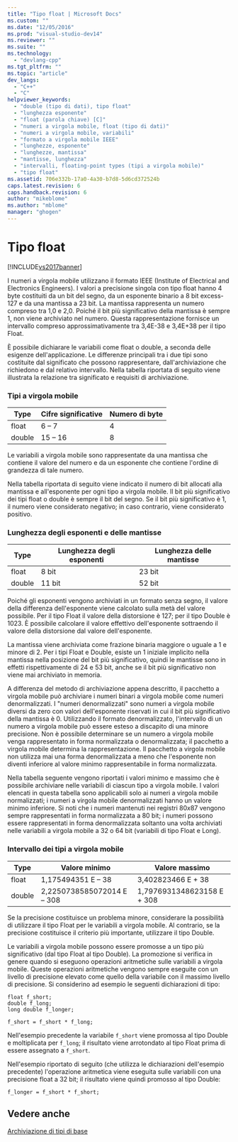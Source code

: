 ```yaml
---
title: "Tipo float | Microsoft Docs"
ms.custom: ""
ms.date: "12/05/2016"
ms.prod: "visual-studio-dev14"
ms.reviewer: ""
ms.suite: ""
ms.technology: 
  - "devlang-cpp"
ms.tgt_pltfrm: ""
ms.topic: "article"
dev_langs: 
  - "C++"
  - "C"
helpviewer_keywords: 
  - "double (tipo di dati), tipo float"
  - "lunghezza esponente"
  - "float (parola chiave) [C]"
  - "numeri a virgola mobile, float (tipo di dati)"
  - "numeri a virgola mobile, variabili"
  - "formato a virgola mobile IEEE"
  - "lunghezze, esponente"
  - "lunghezze, mantissa"
  - "mantisse, lunghezza"
  - "intervalli, floating-point types (tipi a virgola mobile)"
  - "tipo float"
ms.assetid: 706e332b-17a0-4a30-b7d8-5d6cd372524b
caps.latest.revision: 6
caps.handback.revision: 6
author: "mikeblome"
ms.author: "mblome"
manager: "ghogen"
---
```

# Tipo float
[!INCLUDE[vs2017banner](../assembler/inline/includes/vs2017banner.md)]

I numeri a virgola mobile utilizzano il formato IEEE \(Institute of Electrical and Electronics Engineers\).  I valori a precisione singola con tipo float hanno 4 byte costituiti da un bit del segno, da un esponente binario a 8 bit excess\-127 e da una mantissa a 23 bit.  La mantissa rappresenta un numero compreso tra 1,0 e 2,0.  Poiché il bit più significativo della mantissa è sempre 1, non viene archiviato nel numero.  Questa rappresentazione fornisce un intervallo compreso approssimativamente tra 3,4E\-38 e 3,4E\+38 per il tipo Float.  
  
 È possibile dichiarare le variabili come float o double, a seconda delle esigenze dell'applicazione.  Le differenze principali tra i due tipi sono costituite dal significato che possono rappresentare, dall'archiviazione che richiedono e dal relativo intervallo.  Nella tabella riportata di seguito viene illustrata la relazione tra significato e requisiti di archiviazione.  
  
### Tipi a virgola mobile  
  
|Type|Cifre significative|Numero di byte|  
|----------|-------------------------|--------------------|  
|float|6 – 7|4|  
|double|15 – 16|8|  
  
 Le variabili a virgola mobile sono rappresentate da una mantissa che contiene il valore del numero e da un esponente che contiene l'ordine di grandezza di tale numero.  
  
 Nella tabella riportata di seguito viene indicato il numero di bit allocati alla mantissa e all'esponente per ogni tipo a virgola mobile.  Il bit più significativo dei tipi float o double è sempre il bit del segno.  Se il bit più significativo è 1, il numero viene considerato negativo; in caso contrario, viene considerato positivo.  
  
### Lunghezza degli esponenti e delle mantisse  
  
|Type|Lunghezza degli esponenti|Lunghezza delle mantisse|  
|----------|-------------------------------|------------------------------|  
|float|8 bit|23 bit|  
|double|11 bit|52 bit|  
  
 Poiché gli esponenti vengono archiviati in un formato senza segno, il valore della differenza dell'esponente viene calcolato sulla metà del valore possibile.  Per il tipo Float il valore della distorsione è 127; per il tipo Double è 1023.  È possibile calcolare il valore effettivo dell'esponente sottraendo il valore della distorsione dal valore dell'esponente.  
  
 La mantissa viene archiviata come frazione binaria maggiore o uguale a 1 e minore di 2.  Per i tipi Float e Double, esiste un 1 iniziale implicito nella mantissa nella posizione del bit più significativo, quindi le mantisse sono in effetti rispettivamente di 24 e 53 bit, anche se il bit più significativo non viene mai archiviato in memoria.  
  
 A differenza del metodo di archiviazione appena descritto, il pacchetto a virgola mobile può archiviare i numeri binari a virgola mobile come numeri denormalizzati. I "numeri denormalizzati" sono numeri a virgola mobile diversi da zero con valori dell'esponente riservati in cui il bit più significativo della mantissa è 0.  Utilizzando il formato denormalizzato, l'intervallo di un numero a virgola mobile può essere esteso a discapito di una minore precisione.  Non è possibile determinare se un numero a virgola mobile venga rappresentato in forma normalizzata o denormalizzata; il pacchetto a virgola mobile determina la rappresentazione.  Il pacchetto a virgola mobile non utilizza mai una forma denormalizzata a meno che l'esponente non diventi inferiore al valore minimo rappresentabile in forma normalizzata.  
  
 Nella tabella seguente vengono riportati i valori minimo e massimo che è possibile archiviare nelle variabili di ciascun tipo a virgola mobile.  I valori elencati in questa tabella sono applicabili solo ai numeri a virgola mobile normalizzati; i numeri a virgola mobile denormalizzati hanno un valore minimo inferiore.  Si noti che i numeri mantenuti nei registri 80*x*87 vengono sempre rappresentati in forma normalizzata a 80 bit; i numeri possono essere rappresentati in forma denormalizzata soltanto una volta archiviati nelle variabili a virgola mobile a 32 o 64 bit \(variabili di tipo Float e Long\).  
  
### Intervallo dei tipi a virgola mobile  
  
|Type|Valore minimo|Valore massimo|  
|----------|-------------------|--------------------|  
|float|1,175494351 E – 38|3,402823466 E \+ 38|  
|double|2,2250738585072014 E – 308|1,7976931348623158 E \+ 308|  
  
 Se la precisione costituisce un problema minore, considerare la possibilità di utilizzare il tipo Float per le variabili a virgola mobile.  Al contrario, se la precisione costituisce il criterio più importante, utilizzare il tipo Double.  
  
 Le variabili a virgola mobile possono essere promosse a un tipo più significativo \(dal tipo Float al tipo Double\).  La promozione si verifica in genere quando si eseguono operazioni aritmetiche sulle variabili a virgola mobile.  Queste operazioni aritmetiche vengono sempre eseguite con un livello di precisione elevato come quello della variabile con il massimo livello di precisione.  Si considerino ad esempio le seguenti dichiarazioni di tipo:  
  
```  
float f_short;  
double f_long;  
long double f_longer;  
  
f_short = f_short * f_long;  
```  
  
 Nell'esempio precedente la variabile `f_short` viene promossa al tipo Double e moltiplicata per `f_long`; il risultato viene arrotondato al tipo Float prima di essere assegnato a `f_short`.  
  
 Nell'esempio riportato di seguito \(che utilizza le dichiarazioni dell'esempio precedente\) l'operazione aritmetica viene eseguita sulle variabili con una precisione float a 32 bit; il risultato viene quindi promosso al tipo Double:  
  
```  
f_longer = f_short * f_short;  
```  
  
## Vedere anche  
 [Archiviazione di tipi di base](../c-language/storage-of-basic-types.md)